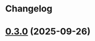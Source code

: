 # Changelog

# [0.3.0](https://github.com/InsForge/InsForge/compare/v0.2.9-fix...v0.3.0) (2025-09-26)

